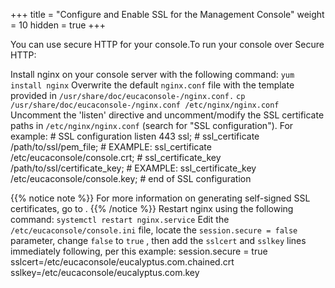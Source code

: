+++
title = "Configure and Enable SSL for the Management Console"
weight = 10
hidden = true
+++

You can use secure HTTP for your console.To run your console over Secure HTTP: 

Install nginx on your console server with the following command: `yum install nginx` Overwrite the default `nginx.conf` file with the template provided in `/usr/share/doc/eucaconsole-/nginx.conf.` `cp /usr/share/doc/eucaconsole-/nginx.conf /etc/nginx/nginx.conf` Uncomment the 'listen' directive and uncomment/modify the SSL certificate paths in `/etc/nginx/nginx.conf` (search for "SSL configuration"). For example: 
    # SSL configuration
    listen 443 ssl;
    # ssl_certificate /path/to/ssl/pem_file;
    # EXAMPLE:
    ssl_certificate /etc/eucaconsole/console.crt;
    # ssl_certificate_key /path/to/ssl/certificate_key;
    # EXAMPLE: 
    ssl_certificate_key /etc/eucaconsole/console.key;
    # end of SSL configuration


{{% notice note %}}
For more information on generating self-signed SSL certificates, go to . 
{{% /notice %}}
Restart nginx using the following command: `systemctl restart nginx.service` Edit the `/etc/eucaconsole/console.ini` file, locate the `session.secure = false` parameter, change `false` to `true` , then add the `sslcert` and `sslkey` lines immediately following, per this example: 
    session.secure = true
    sslcert=/etc/eucaconsole/eucalyptus.com.chained.crt
    sslkey=/etc/eucaconsole/eucalyptus.com.key

